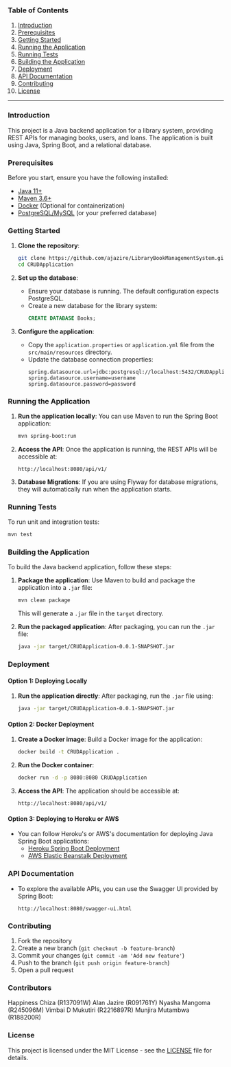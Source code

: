 ### Table of Contents
1. [Introduction](#introduction)
2. [Prerequisites](#prerequisites)
3. [Getting Started](#getting-started)
4. [Running the Application](#running-the-application)
5. [Running Tests](#running-tests)
6. [Building the Application](#building-the-application)
7. [Deployment](#deployment)
8. [API Documentation](#api-documentation)
9. [Contributing](#contributing)
10. [License](#license)

---

### Introduction
This project is a Java backend application for a library system, providing REST APIs for managing books, users, and loans. The application is built using Java, Spring Boot, and a relational database.

### Prerequisites
Before you start, ensure you have the following installed:
- [Java 11+](https://www.oracle.com/java/technologies/javase-jdk11-downloads.html)
- [Maven 3.6+](https://maven.apache.org/download.cgi)
- [Docker](https://www.docker.com/get-started) (Optional for containerization)
- [PostgreSQL/MySQL](https://www.postgresql.org/) (or your preferred database)

### Getting Started
1. **Clone the repository**:
   ```bash
   git clone https://github.com/ajazire/LibraryBookManagementSystem.git
   cd CRUDApplication
   ```

2. **Set up the database**:
   - Ensure your database is running. The default configuration expects PostgreSQL.
   - Create a new database for the library system:
     ```sql
     CREATE DATABASE Books;
     ```

3. **Configure the application**:
   - Copy the `application.properties` or `application.yml` file from the `src/main/resources` directory.
   - Update the database connection properties:
     ```properties
     spring.datasource.url=jdbc:postgresql://localhost:5432/CRUDApplication
     spring.datasource.username=username
     spring.datasource.password=password
     ```

### Running the Application

1. **Run the application locally**:
   You can use Maven to run the Spring Boot application:
   ```bash
   mvn spring-boot:run
   ```

2. **Access the API**:
   Once the application is running, the REST APIs will be accessible at:
   ```
   http://localhost:8080/api/v1/
   ```

3. **Database Migrations**:
   If you are using Flyway for database migrations, they will automatically run when the application starts.

### Running Tests
To run unit and integration tests:
```bash
mvn test
```

### Building the Application
To build the Java backend application, follow these steps:

1. **Package the application**:
   Use Maven to build and package the application into a `.jar` file:
   ```bash
   mvn clean package
   ```
   This will generate a `.jar` file in the `target` directory.

2. **Run the packaged application**:
   After packaging, you can run the `.jar` file:
   ```bash
   java -jar target/CRUDApplication-0.0.1-SNAPSHOT.jar
   ```

### Deployment

#### Option 1: Deploying Locally
1. **Run the application directly**:
   After packaging, run the `.jar` file using:
   ```bash
   java -jar target/CRUDApplication-0.0.1-SNAPSHOT.jar
   ```

#### Option 2: Docker Deployment
1. **Create a Docker image**:
   Build a Docker image for the application:
   ```bash
   docker build -t CRUDApplication .
   ```

2. **Run the Docker container**:
   ```bash
   docker run -d -p 8080:8080 CRUDApplication
   ```

3. **Access the API**:
   The application should be accessible at:
   ```
   http://localhost:8080/api/v1/
   ```

#### Option 3: Deploying to Heroku or AWS
- You can follow Heroku's or AWS's documentation for deploying Java Spring Boot applications:
  - [Heroku Spring Boot Deployment](https://devcenter.heroku.com/articles/deploying-spring-boot-apps-to-heroku)
  - [AWS Elastic Beanstalk Deployment](https://aws.amazon.com/elasticbeanstalk/)

### API Documentation
- To explore the available APIs, you can use the Swagger UI provided by Spring Boot:
  ```
  http://localhost:8080/swagger-ui.html
  ```

### Contributing
1. Fork the repository
2. Create a new branch (`git checkout -b feature-branch`)
3. Commit your changes (`git commit -am 'Add new feature'`)
4. Push to the branch (`git push origin feature-branch`)
5. Open a pull request

### Contributors

Happiness Chiza (R137091W)
Alan Jazire (R091761Y)
Nyasha Mangoma (R245096M)
Vimbai D Mukutiri (R2216897R)
Munjira Mutambwa (R188200R)

### License
This project is licensed under the MIT License - see the [LICENSE](LICENSE) file for details.
